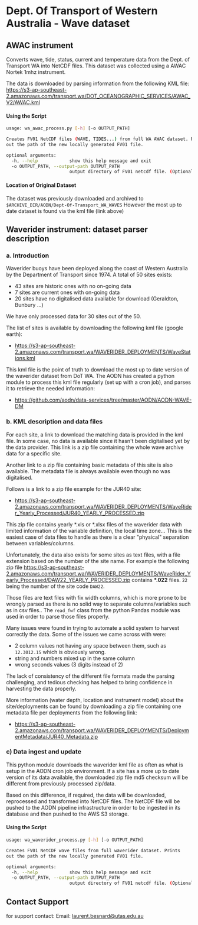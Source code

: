 Dept. Of Transport of Western Australia - Wave dataset
=============

## AWAC instrument

Converts wave, tide, status, current and temperature data from the Dept. of Transport WA into NetCDF files.
This dataset was collected using a AWAC Nortek 1mhz instrument.

The data is downloaded by parsing information from the following KML file:
https://s3-ap-southeast-2.amazonaws.com/transport.wa/DOT_OCEANOGRAPHIC_SERVICES/AWAC_V2/AWAC.kml

#### Using the Script
```bash
usage: wa_awac_process.py [-h] [-o OUTPUT_PATH]

Creates FV01 NetCDF files (WAVE, TIDES...) from full WA AWAC dataset. Prints
out the path of the new locally generated FV01 file.

optional arguments:
  -h, --help            show this help message and exit
  -o OUTPUT_PATH, --output-path OUTPUT_PATH
                        output directory of FV01 netcdf file. (Optional)

```

#### Location of Original Dataset

The dataset was previously downloaded and archived to ```$ARCHIVE_DIR/AODN/Dept-Of-Transport_WA_WAVES```
However the most up to date dataset is found via the kml file (link above)

## Waverider instrument: dataset parser description
### a. Introduction
Waverider buoys have been deployed along the coast of Western Australia by the Department of Transport since 1974. A 
total of 50 sites exists:
* 43 sites are historic ones with no on-going data
* 7 sites are current ones with on-going data
* 20 sites have no digitalised data available for download (Geraldton, Bunbury ...)

We have only processed data for 30 sites out of the 50.

The list of sites is available by downloading the following kml file (google earth):
* https://s3-ap-southeast-2.amazonaws.com/transport.wa/WAVERIDER_DEPLOYMENTS/WaveStations.kml

This kml file is the point of truth to download the most up to date version of the waverider dataset from DoT WA. 
The AODN has created a python module to process this kml file regularly (set up with a cron job), and parses it to 
retrieve the needed information:
* https://github.com/aodn/data-services/tree/master/AODN/AODN-WAVE-DM

### b. KML description and data files
For each site, a link to download the matching data is provided in the kml file. In some case, no data is available 
since it hasn't been digitalised yet by the data provider. This link is a zip file containing the whole wave archive 
data for a specific site. 

Another link to a zip file containing basic metadata of this site is also available. The metadata file is always available
 even though no was digitalised.

Follows is a link to a zip file example for the JUR40 site:
* https://s3-ap-southeast-2.amazonaws.com/transport.wa/WAVERIDER_DEPLOYMENTS/WaveRider_Yearly_Processed/JUR40_YEARLY_PROCESSED.zip 

This zip file contains yearly *.xls or *.xlsx files of the waverider data with limited information of the variable 
definition, the local time zone... This is the easiest case of data files to handle as there is a clear "physical"
separation between variables/columns.

Unfortunately, the data also exists for some sites as text files, with a file extension based on the number of the site
name. For example the following zip file
https://s3-ap-southeast-2.amazonaws.com/transport.wa/WAVERIDER_DEPLOYMENTS/WaveRider_Yearly_Processed/DAW22_YEARLY_PROCESSED.zip
contains  __*.022__ files. ```22``` being the number of the site code ```DAW22```.

Those files are text files with fix width columns, which is more prone to be wrongly parsed as there is no solid way to
separate columns/variables such as in csv files.. The ```read_fwf``` class from the python Pandas module was used in 
order to parse those files properly.

Many issues were found in trying to automate a solid system to harvest correctly the data. Some of the issues we came 
across with were:
* 2 column values not having any space between them, such as
```12.3012.15``` which is obviously wrong. 
* string and numbers mixed up in the same column
* wrong seconds values (3 digits instead of 2)

The lack of consistency of the different file formats made the parsing challenging, and tedious checking has helped to 
bring confidence in harvesting the data properly. 

More information (water depth, location and instrument model) about the site/deployments can be found by downloading a 
zip file containing one metadata file per deployments from the following link:
* https://s3-ap-southeast-2.amazonaws.com/transport.wa/WAVERIDER_DEPLOYMENTS/DeploymentMetadata/JUR40_Metadata.zip

### c) Data ingest and update
This python module downloads the waverider kml file as often as what is setup in the AODN cron job environment. If a 
site has a more up to date version of its data available, the downloaded zip file md5 checksum will be different from 
previously processed zip/data. 

Based on this difference, if required, the data will be downloaded, reprocessed and transformed into NetCDF files. 
The NetCDF file will be pushed to the AODN pipeline infrastructure in order to be ingested in its database and then 
pushed to the AWS S3 storage.

#### Using the Script
```bash
usage: wa_waverider_process.py [-h] [-o OUTPUT_PATH]

Creates FV01 NetCDF wave files from full waverider dataset. Prints
out the path of the new locally generated FV01 file.

optional arguments:
  -h, --help            show this help message and exit
  -o OUTPUT_PATH, --output-path OUTPUT_PATH
                        output directory of FV01 netcdf file. (Optional)

```


## Contact Support
for support contact:
Email: laurent.besnard@utas.edu.au
